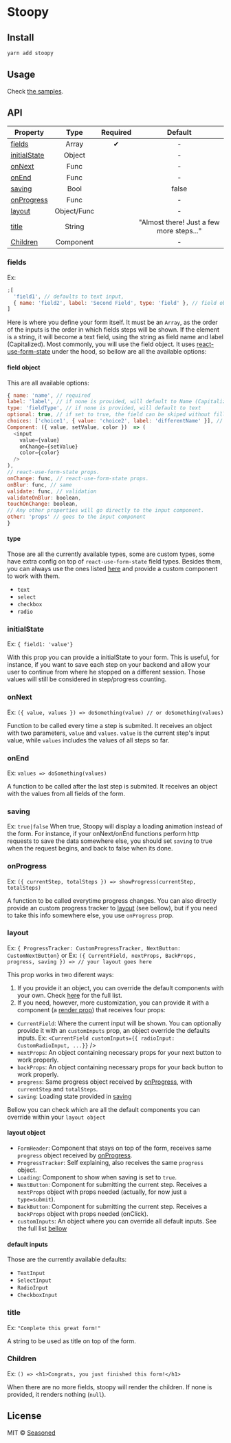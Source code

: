 # Stoopy

## Install

```bash
yarn add stoopy
```

## Usage

Check [the samples](https://seasonedsoftware.github.io/stoopy/).

## API

| Property                      |    Type     | Required |                 Default                  |
| ----------------------------- | :---------: | :------: | :--------------------------------------: |
| [fields](#fields)             |    Array    |    ✔     |                    -                     |
| [initialState](#initialstate) |   Object    |          |                    -                     |
| [onNext](#onnext)             |    Func     |          |                    -                     |
| [onEnd](#onend)               |    Func     |          |                    -                     |
| [saving](#saving)             |    Bool     |          |                  false                   |
| [onProgress](#onProgress)     |    Func     |          |                    -                     |
| [layout](#layout)             | Object/Func |          |                    -                     |
| [title](#title)               |   String    |          | "Almost there! Just a few more steps..." |
| [Children](#text)             |  Component  |          |                    -                     |

### fields

Ex:

```javascript
;[
  'field1', // defaults to text input,
  { name: 'field2', label: 'Second Field', type: 'field' }, // field object
]
```

Here is where you define your form itself.
It must be an `Array`, as the order of the inputs is the order in which fields steps will be shown.
If the element is a string, it will become a text field, using the string as field
name and label (Capitalized).
Most commonly, you will use the field object. It uses [react-use-form-state](https://github.com/wsmd/react-use-form-state) under the hood, so bellow are all the available
options:

#### field object

This are all available options:

```javascript
{ name: 'name', // required
label: 'label', // if none is provided, will default to Name (Capitalized)
type: 'fieldType', // if none is provided, will default to text
optional: true, // if set to true, the field can be skiped without filling. By default, all fields are required.
choices: ['choice1', { value: 'choice2', label: 'differentName' }], // if using default multiple choice inputs like radio, select, etc
Component: ({ value, setValue, color })  => (
  <input
    value={value}
    onChange={setValue}
    color={color}
  />
),
// react-use-form-state props.
onChange: func, // react-use-form-state props.
onBlur: func, // same
validate: func, // validation
validateOnBlur: boolean,
touchOnChange: boolean,
// Any other properties will go directly to the input component.
other: 'props' // goes to the input component
}
```

#### type

Those are all the currently available types, some are custom types, some have extra config on top of
`react-use-form-state` field types. Besides them, you can always use the ones listed [here](https://github.com/wsmd/react-use-form-state#input-types) and provide a custom component to work with them.

- `text`
- `select`
- `checkbox`
- `radio`

### initialState

Ex: `{ field1: 'value'}`

With this prop you can provide a initialState to your form.
This is useful, for instance, if you want to save each step on your backend and allow your user to continue from where he stopped on a different session.
Those values will still be considered in step/progress counting.

### onNext

Ex: `({ value, values }) => doSomething(value) // or doSomething(values)`

Function to be called every time a step is submited. It receives an object with two parameters,
`value` and `values`. `value` is the current step's input value, while `values`
includes the values of all steps so far.

### onEnd

Ex: `values => doSomething(values)`

A function to be called after the last step is submited. It receives an object
with the values from all fields of the form.

### saving

Ex: `true|false`
When true, Stoopy will display a loading animation instead of the form. For instance, if your onNext/onEnd functions perform http requests to save the data somewhere else, you should set `saving` to true when the request begins, and back to false when its done.

### onProgress

Ex: `({ currentStep, totalSteps }) => showProgress(currentStep, totalSteps)`

A function to be called everytime progress changes. You can also directly provide an custom progress tracker to [layout](#layout) (see bellow),
but if you need to take this info somewhere else, you use `onProgress` prop.

### layout

Ex: `{ ProgressTracker: CustomProgressTracker, NextButton: CustomNextButton}` or
Ex: `({ CurrentField, nextProps, BackProps, progress, saving }) => // your layout goes here`

This prop works in two diferent ways:

1. If you provide it an object, you can override the default components with your own. Check [here](#layout-object) for the full list.
2. If you need, however, more customization, you can provide it with a component (a [render prop](https://reactjs.org/docs/render-props.html)) that
   receives four props:

- `CurrentField`: Where the current input will be shown. You can optionally provide it with an `customInputs` prop, an object override the defaults
  inputs. Ex: `<CurrentField customInputs={{ radioInput: CustomRadioInput, ...}}` />
- `nextProps`: An object containing necessary props for your next button to work properly.
- `backProps`: An object containing necessary props for your back button to work properly.
- `progress`: Same progress object received by [onProgress](#onprogress), with `currentStep` and `totalSteps`.
- `saving`: Loading state provided in [saving](#saving)

Bellow you can check which are all the default components you can override within your `layout object`

#### layout object

- `FormHeader`: Component that stays on top of the form, receives same `progress` object received by [onProgress](#onprogress).
- `ProgressTracker`: Self explaining, also receives the same `progress` object.
- `Loading`: Component to show when saving is set to `true`.
- `NextButton`: Component for submitting the current step. Receives a `nextProps` object with props needed (actually, for now just a `type=submit`).
- `BackButton`: Component for submitting the current step. Receives a `backProps` object with props needed (onClick).
- `customInputs`: An object where you can override all default inputs. See the full list [bellow](#default-inputs)

#### default inputs

Those are the currently available defaults:

- `TextInput`
- `SelectInput`
- `RadioInput`
- `CheckboxInput`

### title

Ex: `"Complete this great form!"`

A string to be used as title on top of the form.

### Children

Ex: `() => <h1>Congrats, you just finished this form!</h1>`

When there are no more fields, stoopy will render the children. If none is provided, it renders nothing (`null`).

## License

MIT © [Seasoned](https://github.com/SeasonedSoftware)
